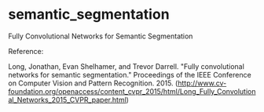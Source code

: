 # semantic_segmentation
Fully Convolutional Networks for Semantic Segmentation

Reference:

Long, Jonathan, Evan Shelhamer, and Trevor Darrell. "Fully convolutional networks for semantic segmentation." Proceedings of the IEEE Conference on Computer Vision and Pattern Recognition. 2015. (http://www.cv-foundation.org/openaccess/content_cvpr_2015/html/Long_Fully_Convolutional_Networks_2015_CVPR_paper.html)
